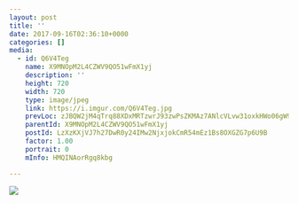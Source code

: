 ```yaml
---
layout: post
title: '' 
date: 2017-09-16T02:36:10+0000 
categories: [] 
media:
  - id: Q6V4Teg
    name: X9MNOpM2L4CZWV9QO51wFmX1yj
    description: ''   
    height: 720
    width: 720
    type: image/jpeg
    link: https://i.imgur.com/Q6V4Teg.jpg
    prevLoc: zJBQW2jM4qTrq88XDxMRTzwrJ93zwPsZKMAz7ANlcVLvw31oxkHWo06gW9WZFR7L58AK0Vs68m7KOYxnTp3zvjJkvrSwj0ZK9N59U3BGDY5W25uN3JVoA0oZCD2xn3qDYVHBxADVv03LtERojy2BNoT38JkVrZOEcXqLyB22oxt3jkqKEBBnIlo4y3l43RiDXQzxP5JLC0qQomAyP0ulGWW8Jw8win7ByGlOMxumomMKw6kWTGlqgKYqOPSJKKxOEx3W
    parentId: X9MNOpM2L4CZWV9QO51wFmX1yj
    postId: LzXzKXjVJ7h27DwR0y24IMw2NjxjokCmR54mEz1Bs8OXGZG7p6U9B
    factor: 1.00
    portrait: 0
    mInfo: HMQINAorRgq8kbg

---
```





[//]: #media:  
<a href="https://i.imgur.com/Q6V4Teg.jpg"><img class="postImage" src="https://i.imgur.com/Q6V4Tegh.jpg" />  
</a>   
